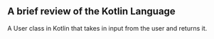 ## A brief review of the Kotlin Language

A User class in Kotlin that takes in input from the user and returns it.
